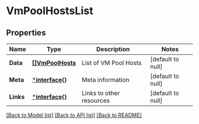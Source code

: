 # VmPoolHostsList

## Properties
Name | Type | Description | Notes
------------ | ------------- | ------------- | -------------
**Data** | [**[]VmPoolHosts**](VMPoolHosts.md) | List of VM Pool Hosts | [default to null]
**Meta** | [***interface{}**](interface{}.md) | Meta information | [default to null]
**Links** | [***interface{}**](interface{}.md) | Links to other resources | [default to null]

[[Back to Model list]](../README.md#documentation-for-models) [[Back to API list]](../README.md#documentation-for-api-endpoints) [[Back to README]](../README.md)

